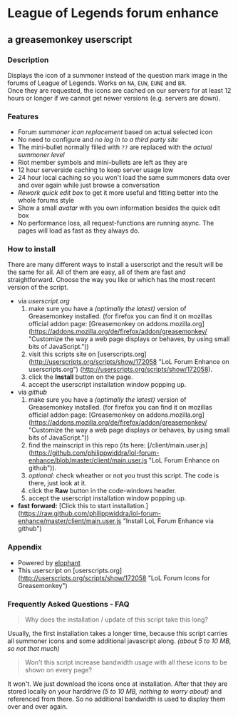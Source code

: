 # League of Legends forum enhance
## a greasemonkey userscript

### Description

Displays the icon of a summoner instead of the question mark image in the forums of League of Legends. Works on `NA`, `EUW`, `EUNE` and `BR`.  
Once they are requested, the icons are cached on our servers for at least 12 hours or longer if we cannot get newer versions (e.g. servers are down).


### Features

- Forum *summoner icon replacement* based on actual selected icon
- No need to configure and *no log in to a third party site*
- The mini-bullet normally filled with `??` are replaced with the *actual summoner level*
- Riot member symbols and mini-bullets are left as they are
- 12 hour serverside caching to keep server usage low
- 24 hour local caching so you won't load the same summoners data over and over again while just browse a conversation
- *Rework quick edit box* to get it more useful and fitting better into the whole forums style
- Show a small *avatar* with you own information besides the quick edit box
- No performance loss, all request-functions are running async. The pages will load as fast as they always do.


### How to install

There are many different ways to install a userscript and the result will be the same for all.
All of them are easy, all of them are fast and straightforward.
Choose the way you like or which has the most recent version of the script.

- via *userscript.org*
  1. make sure you have a *(optimally the latest)* version of Greasemonkey installed. (for firefox you can find it on mozillas official addon page: [Greasemonkey on addons.mozilla.org] (https://addons.mozilla.org/de/firefox/addon/greasemonkey/ "Customize the way a web page displays or behaves, by using small bits of JavaScript."))
  1. visit this scripts site on [userscripts.org] (http://userscripts.org/scripts/show/172058 "LoL Forum Enhance on userscripts.org") (http://userscripts.org/scripts/show/172058).
  1. click the **Install** button on the page.
  1. accept the userscript installation window popping up.
- via *github*
  1. make sure you have a *(optimally the latest)* version of Greasemonkey installed. (for firefox you can find it on mozillas official addon page: [Greasemonkey on addons.mozilla.org] (https://addons.mozilla.org/de/firefox/addon/greasemonkey/ "Customize the way a web page displays or behaves, by using small bits of JavaScript."))
  1. find the mainscript in this repo (its here: [/client/main.user.js] (https://github.com/philippwiddra/lol-forum-enhance/blob/master/client/main.user.js "LoL Forum Enhance on github")).
  1. *optional:* check wheather or not you trust this script. The code is there, just look at it.
  1. click the **Raw** button in the code-windows header.
  1. accept the userscript installation window popping up.
- **fast forward:** [Click this to start installation.] (https://raw.github.com/philippwiddra/lol-forum-enhance/master/client/main.user.js "Install LoL Forum Enhance via github")


### Appendix

- Powered by [elophant](http://www.elophant.com/ "LoL Champion and Summoner Stats")
- This userscript on [userscripts.org] (http://userscripts.org/scripts/show/172058 "LoL Forum Icons for Greasemonkey")


### Frequently Asked Questions - FAQ

> Why does the installation / update of this script take this long?

Usually, the first installation takes a longer time, because this script carries all summoner icons and some additional javascript along. *(about 5 to 10 MB, so not that much)*

> Won't this script increase bandwidth usage with all these icons to be shown on every page?

It won't. We just download the icons once at installation. After that they are stored locally on your harddrive *(5 to 10 MB, nothing to worry about)* and referenced from there. So no additional bandwidth is used to display them over and over again.